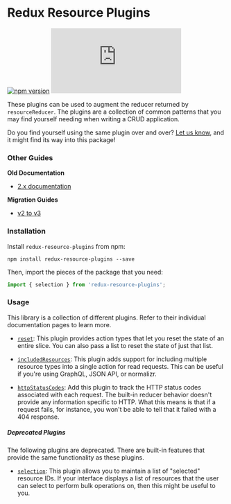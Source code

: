 # Redux Resource Plugins

[![npm version](https://img.shields.io/npm/v/redux-resource-plugins.svg)](https://www.npmjs.com/package/redux-resource-plugins)
[![gzip size](http://img.badgesize.io/https://unpkg.com/redux-resource-plugins/dist/redux-resource-plugins.min.js?compression=gzip)](https://unpkg.com/redux-resource-plugins/dist/redux-resource-plugins.min.js)

These plugins can be used to augment the reducer returned by `resourceReducer`.
The plugins are a collection of common patterns that you may find yourself
needing when writing a CRUD application.

Do you find yourself using the same plugin over and over?
[Let us know](https://github.com/jamesplease/redux-resource/issues/new?title=New+plugin+suggestion),
and it might find its way into this package!

### Other Guides

**Old Documentation**

- [2.x documentation](https://github.com/jamesplease/redux-resource/blob/33a79cfdddb0dc5dae10f7073ece28e90dbd1455/docs/extras/redux-resource-plugins.md)

**Migration Guides**

- [v2 to v3](https://github.com/jamesplease/redux-resource/blob/master/packages/redux-resource-plugins/docs/migration-guides/2-to-3.md)

### Installation

Install `redux-resource-plugins` from npm:

`npm install redux-resource-plugins --save`

Then, import the pieces of the package that you need:

```js
import { selection } from 'redux-resource-plugins';
```

### Usage

This library is a collection of different plugins. Refer to their individual
documentation pages to learn more.

- [`reset`](/docs/extras/reset-plugin.md): This plugin provides action types
  that let you reset the state of an entire slice. You can also pass a list to
  reset the state of just that list.

- [`includedResources`](/docs/extras/included-resources-plugin.md): This plugin
  adds support for including multiple resource types into a single action for
  read requests. This can be useful if you're using GraphQL, JSON API, or normalizr.

- [`httpStatusCodes`](/docs/extras/http-status-codes-plugin.md): Add this plugin
  to track the HTTP status codes associated with each request. The built-in
  reducer behavior doesn't provide any information specific to HTTP. What this
  means is that if a request fails, for instance, you won't be able to tell that
  it failed with a 404 response.

##### Deprecated Plugins

The following plugins are deprecated. There are built-in features that provide
the same functionality as these plugins.

- [`selection`](/docs/extras/selection-plugin.md): This plugin allows you to
  maintain a list of "selected" resource IDs. If your interface displays a list
  of resources that the user can select to perform bulk operations on, then this
  might be useful to you.
